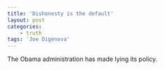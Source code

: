 ```yaml
---
title: 'Dishonesty is the default'
layout: post
categories:
    - truth
tags: 'Joe Digenova'
---
```


The Obama administration has made lying its policy.